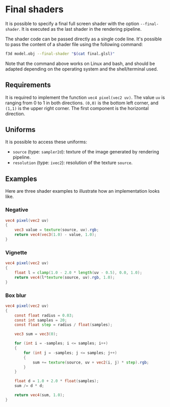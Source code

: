 # Final shaders

It is possible to specify a final full screen shader with the option `--final-shader`.
It is executed as the last shader in the rendering pipeline.

The shader code can be passed directly as a single code line.
It's possible to pass the content of a shader file using the following command:

```sh
f3d model.obj --final-shader "$(cat final.glsl)"
```

Note that the command above works on Linux and bash, and should be adapted depending on the operating system and the shell/terminal used.

## Requirements

It is required to implement the function `vec4 pixel(vec2 uv)`.
The value `uv` is ranging from 0 to 1 in both directions. `(0,0)` is the bottom left corner, and `(1,1)` is the upper right corner.
The first component is the horizontal direction.

## Uniforms

It is possible to access these uniforms:

- `source` (type: `sampler2d`): texture of the image generated by rendering pipeline.
- `resolution` (type: `ivec2`): resolution of the texture `source`.

## Examples

Here are three shader examples to illustrate how an implementation looks like.

### Negative

```glsl
vec4 pixel(vec2 uv)
{
    vec3 value = texture(source, uv).rgb;
    return vec4(vec3(1.0) - value, 1.0);
}
```

### Vignette

```glsl
vec4 pixel(vec2 uv)
{
    float l = clamp(1.0 - 2.0 * length(uv - 0.5), 0.0, 1.0);
    return vec4(l*texture(source, uv).rgb, 1.0);
}
```

### Box blur

```glsl
vec4 pixel(vec2 uv)
{
    const float radius = 0.03;
    const int samples = 20;
    const float step = radius / float(samples);

    vec3 sum = vec3(0);

	for (int i = -samples; i <= samples; i++)
    {
		for (int j = -samples; j <= samples; j++)
        {
			sum += texture(source, uv + vec2(i, j) * step).rgb;
		}
    }

    float d = 1.0 + 2.0 * float(samples);
    sum /= d * d;

	return vec4(sum, 1.0);
}
```
